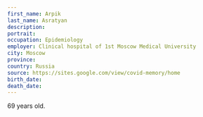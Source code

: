 ```yaml
---
first_name: Arpik
last_name: Asratyan
description: 
portrait: 
occupation: Epidemiology
employer: Clinical hospital of 1st Moscow Medical University
city: Moscow
province: 
country: Russia
source: https://sites.google.com/view/covid-memory/home
birth_date: 
death_date: 
---
```


69 years old.